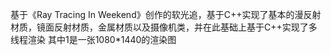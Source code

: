 基于《Ray Tracing In Weekend》创作的软光追，基于C++实现了基本的漫反射材质，镜面反射材质，金属材质以及摄像机类，并在此基础上基于C++实现了多线程渲染
其中1是一张1080*1440的渲染图
